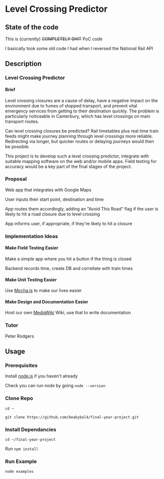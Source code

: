 # Level Crossing Predictor

## State of the code
This is (currently) ~~COMPLETELY SHIT~~ PoC code

I basically took some old code I had when I reversed the National Rail API

## Description

### Level Crossing Predictor

#### Brief

Level crossing closures are a cause of delay, have a negative impact on the environment due to fumes of stopped transport, and prevent vital emergency services from getting to their destination quickly. The problem is particularly noticeable in Canterbury, which has level crossings on main transport routes.

Can level crossing closures be predicted? Rail timetables plus real time train feeds might make journey planning through level crossings more reliable. Redirecting via longer, but quicker routes or delaying journeys would then be possible.

This project is to develop such a level crossing predictor, integrate with suitable mapping software on the web and/or mobile apps. Field testing for accuracy would be a key part of the final stages of the project.

### Proposal
Web app that integrates with Google Maps

User inputs their start point, destination and time

App routes them accordingly, adding an "Avoid This Road" flag if the user is likely to hit a road closure due to level crossing 

App informs user, if appropriate, if they're likely to hit a closure


### Implementation Ideas



#### Make Field Testing Easier
Make a simple app where you hit a button if the thing is closed

Backend records time, create DB and correllate with train times

#### Make Unit Testing Easier
Use [Mocha.js](http://mochajs.org/) to make our lives easier 


#### Make Design and Documentation Easier
Host our own [MediaWiki](https://www.mediawiki.org/wiki/MediaWiki) Wiki, use that to write documentation

### Tutor
Peter Rodgers


## Usage

### Prerequisites
Install [node.js](https://nodejs.org/) if you haven't already

Check you can run node by going `node --version`


### Clone Repo
`cd ~`

`git clone https://github.com/beakybal4/final-year-project.git`


###  Install Dependancies
`cd ~/final-year-project`

Run `npm install` 

### Run Example
 `node examples`